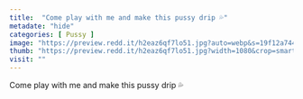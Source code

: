 ```yaml
---
title:  "Come play with me and make this pussy drip 💦"
metadate: "hide"
categories: [ Pussy ]
image: "https://preview.redd.it/h2eaz6qf7lo51.jpg?auto=webp&s=19f12a744737a51c84cf6d644835def37bd2c7f6"
thumb: "https://preview.redd.it/h2eaz6qf7lo51.jpg?width=1080&crop=smart&auto=webp&s=1a16c6f2fce5534dfef9907966bb70d51983af88"
visit: ""
---
```

Come play with me and make this pussy drip 💦
